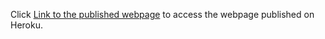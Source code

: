 Click [Link to the published webpage](https://stormy-eyrie-38454.herokuapp.com/) to access the webpage published on Heroku.
